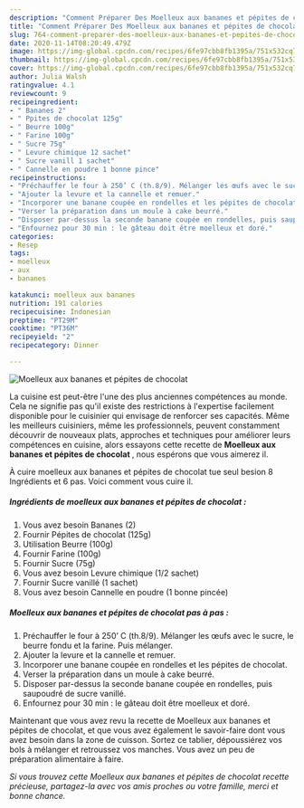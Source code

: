 ```yaml
---
description: "Comment Préparer Des Moelleux aux bananes et pépites de chocolat"
title: "Comment Préparer Des Moelleux aux bananes et pépites de chocolat"
slug: 764-comment-preparer-des-moelleux-aux-bananes-et-pepites-de-chocolat
date: 2020-11-14T08:20:49.479Z
image: https://img-global.cpcdn.com/recipes/6fe97cbb8fb1395a/751x532cq70/moelleux-aux-bananes-et-pepites-de-chocolat-photo-principale-de-la-recette.jpg
thumbnail: https://img-global.cpcdn.com/recipes/6fe97cbb8fb1395a/751x532cq70/moelleux-aux-bananes-et-pepites-de-chocolat-photo-principale-de-la-recette.jpg
cover: https://img-global.cpcdn.com/recipes/6fe97cbb8fb1395a/751x532cq70/moelleux-aux-bananes-et-pepites-de-chocolat-photo-principale-de-la-recette.jpg
author: Julia Walsh
ratingvalue: 4.1
reviewcount: 9
recipeingredient:
- " Bananes 2"
- " Ppites de chocolat 125g"
- " Beurre 100g"
- " Farine 100g"
- " Sucre 75g"
- " Levure chimique 12 sachet"
- " Sucre vanill 1 sachet"
- " Cannelle en poudre 1 bonne pince"
recipeinstructions:
- "Préchauffer le four à 250’ C (th.8/9). Mélanger les œufs avec le sucre, le beurre fondu et la farine. Puis mélanger."
- "Ajouter la levure et la cannelle et remuer."
- "Incorporer une banane coupée en rondelles et les pépites de chocolat."
- "Verser la préparation dans un moule à cake beurré."
- "Disposer par-dessus la seconde banane coupée en rondelles, puis saupoudré de sucre vanillé."
- "Enfournez pour 30 min : le gâteau doit être moelleux et doré."
categories:
- Resep
tags:
- moelleux
- aux
- bananes

katakunci: moelleux aux bananes 
nutrition: 191 calories
recipecuisine: Indonesian
preptime: "PT29M"
cooktime: "PT36M"
recipeyield: "2"
recipecategory: Dinner

---
```



![Moelleux aux bananes et pépites de chocolat](https://img-global.cpcdn.com/recipes/6fe97cbb8fb1395a/751x532cq70/moelleux-aux-bananes-et-pepites-de-chocolat-photo-principale-de-la-recette.jpg)

La cuisine est peut-être l'une des plus anciennes compétences au monde. Cela ne signifie pas qu'il existe des restrictions à l'expertise facilement disponible pour le cuisinier qui envisage de renforcer ses capacités. Même les meilleurs cuisiniers, même les professionnels, peuvent constamment découvrir de nouveaux plats, approches et techniques pour améliorer leurs compétences en cuisine, alors essayons cette recette de <strong> Moelleux aux bananes et pépites de chocolat </strong>, nous espérons que vous aimerez il.

<!--inarticleads1-->

À cuire moelleux aux bananes et pépites de chocolat tue seul besion 8 Ingrédients et 6 pas. Voici comment vous cuire il.

##### Ingrédients de moelleux aux bananes et pépites de chocolat :

1. Vous avez besoin  Bananes (2)
1. Fournir  Pépites de chocolat (125g)
1. Utilisation  Beurre (100g)
1. Fournir  Farine (100g)
1. Fournir  Sucre (75g)
1. Vous avez besoin  Levure chimique (1/2 sachet)
1. Fournir  Sucre vanillé (1 sachet)
1. Vous avez besoin  Cannelle en poudre (1 bonne pincée)




<!--inarticleads2-->

##### Moelleux aux bananes et pépites de chocolat pas à pas :

1. Préchauffer le four à 250’ C (th.8/9). Mélanger les œufs avec le sucre, le beurre fondu et la farine. Puis mélanger.
1. Ajouter la levure et la cannelle et remuer.
1. Incorporer une banane coupée en rondelles et les pépites de chocolat.
1. Verser la préparation dans un moule à cake beurré.
1. Disposer par-dessus la seconde banane coupée en rondelles, puis saupoudré de sucre vanillé.
1. Enfournez pour 30 min : le gâteau doit être moelleux et doré.




<!--inarticleads1-->

<p>
Maintenant que vous avez revu la recette de Moelleux aux bananes et pépites de chocolat, et que vous avez également le savoir-faire dont vous avez besoin dans la zone de cuisson. Sortez ce tablier, dépoussiérez vos bols à mélanger et retroussez vos manches. Vous avez un peu de préparation alimentaire à faire.
</p>

<p>
<i>Si vous trouvez cette Moelleux aux bananes et pépites de chocolat recette précieuse, partagez-la avec vos amis proches ou votre famille, merci et bonne chance.</i>
</p>
